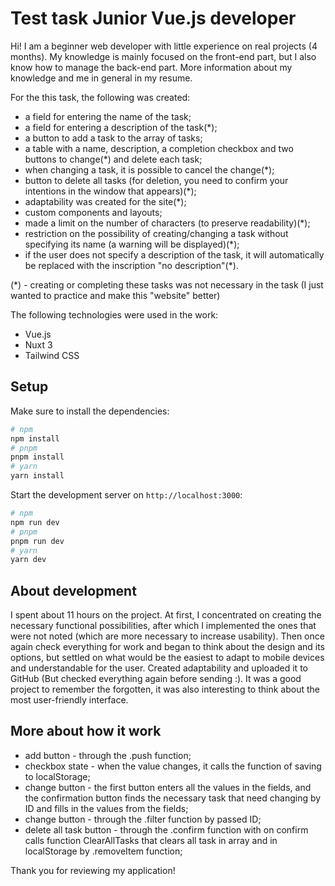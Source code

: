 # Test task Junior Vue.js developer

Hi! I am a beginner web developer with little experience on real projects (4 months). My knowledge is mainly focused on the front-end part, but I also know how to manage the back-end part. More information about my knowledge and me in general in my resume.

For the this task, the following was created:

- a field for entering the name of the task;
- a field for entering a description of the task(*);
- a button to add a task to the array of tasks;
- a table with a name, description, a completion checkbox and two buttons to change(*) and delete each task;
- when changing a task, it is possible to cancel the change(*);
- button to delete all tasks (for deletion, you need to confirm your intentions in the window that appears)(*);
- adaptability was created for the site(*);
- custom components and layouts;
- made a limit on the number of characters (to preserve readability)(*);
- restriction on the possibility of creating/changing a task without specifying its name (a warning will be displayed)(*);
- if the user does not specify a description of the task, it will automatically be replaced with the inscription "no description"(*).

(*) - creating or completing these tasks was not necessary in the task (I just wanted to practice and make this "website" better)

The following technologies were used in the work:

- Vue.js
- Nuxt 3
- Tailwind CSS

## Setup

Make sure to install the dependencies:

```bash
# npm
npm install
# pnpm
pnpm install
# yarn
yarn install
```

Start the development server on `http://localhost:3000`:

```bash
# npm
npm run dev
# pnpm
pnpm run dev
# yarn
yarn dev
```

## About development

I spent about 11 hours on the project. At first, I concentrated on creating the necessary functional possibilities, after which I implemented the ones that were not noted (which are more necessary to increase usability). Then once again check everything for work and began to think about the design and its options, but settled on what would be the easiest to adapt to mobile devices and understandable for the user. Created adaptability and uploaded it to GitHub (But checked everything again before sending :). It was a good project to remember the forgotten, it was also interesting to think about the most user-friendly interface.

## More about how it work

- add button - through the .push function;
- checkbox state - when the value changes, it calls the function of saving to localStorage;
- change button - the first button enters all the values ​​in the fields, and the confirmation button finds the necessary task that need changing by ID and fills in the values ​​from the fields;
- change button - through the .filter function by passed ID;
- delete all task button - through the .confirm function with on confirm calls function ClearAllTasks that clears all task in array and in localStorage by .removeItem function;

Thank you for reviewing my application!

